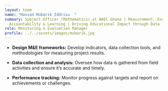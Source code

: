 ```yaml
---
layout: team
name: "Hassan Mubarik Iddrisu  "
summary: Subject Officer (Mathematics) at WAEC Ghana | Measurement, Evaluation,
  Accountability & Learning | Driving Educational Impact through Data
role: Monitoring & Evaluation Manager
profile: ../../assets/images/mubarik.jpg
---
```




* **Design M&E frameworks:** Develop indicators, data collection tools, and methodologies for measuring project results.


* **Data collection and analysis:** Oversee how data is gathered from field activities and ensure it’s accurate and timely.

*   **Performance tracking:** Monitor progress against targets and report on achievements or challenges.
